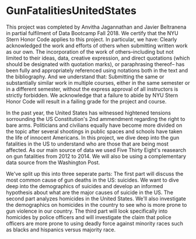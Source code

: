 # GunFatalitiesUnitedStates

This project was completed by Anvitha Jagannathan and Javier Beltranena in partial fulfilment of Data Bootcamp Fall 2018. We certify that the NYU Stern Honor Code applies to this project. In particular, we have: Clearly acknowledged the work and efforts of others when submitting written work as our own. The incorporation of the work of others–including but not limited to their ideas, data, creative expression, and direct quotations (which should be designated with quotation marks), or paraphrasing thereof– has been fully and appropriately referenced using notations both in the text and the bibliography. And we understand that: Submitting the same or substantially similar work in multiple courses, either in the same semester or in a different semester, without the express approval of all instructors is strictly forbidden. We acknowledge that a failure to abide by NYU Stern Honor Code will result in a failing grade for the project and course.

In the past year, the United States has witnessed hightened tensions sorrounding the US Constitution's 2nd ammendment regarding the right to bare arms. Politicians and civilians equally have become more divided on the topic after several shootings in public spaces and schools have taken the life of innocent Americans. In this project, we dive deep into the gun fatalities in the US to understand who are those that are being most affected. As our main source of data we used Five Thirty Eight's reasearch on gun fatalities from 2012 to 2014. We will also be using a complementary data source from the Washington Post.

We've split up this into three seperate parts: The first part will discuss the most common cause of gun deaths in the US: suicides. We want to dive deep into the demographics of suicides and develop an informed hypothesis about what are the major causes of suicide in the US. The second part analyzes homicides in the United States. We'll also investigate the demographics on homicides in the country to see who is more prone to gun violence in our country. The third part will look specifically into homicides by police officers and will investigate the claim that police officers are more prone to using deadly force against minority races such as blacks and hispanics versus majority race.
